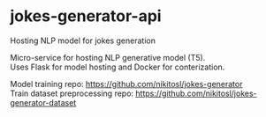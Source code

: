 # jokes-generator-api
Hosting NLP model for jokes generation

Micro-service for hosting NLP generative model (T5).   
Uses Flask for model hosting and Docker for conterization.

Model training repo: https://github.com/nikitosl/jokes-generator  
Train dataset preprocessing repo: https://github.com/nikitosl/jokes-generator-dataset
